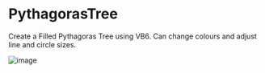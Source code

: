 # PythagorasTree
Create a Filled Pythagoras Tree using VB6. Can change colours and adjust line and circle sizes.

![image](https://user-images.githubusercontent.com/91184178/134315772-8d96e702-b544-421f-b57b-2f9b2ae83ad0.png)
